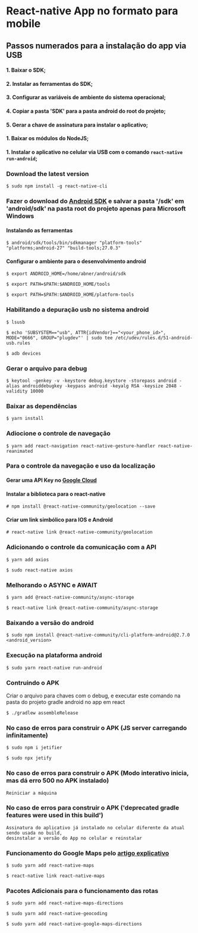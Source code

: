 # React-native App no formato para mobile

## Passos numerados para a instalação do app via USB
#### 1. Baixar o SDK;
#### 2. Instalar as ferramentas do SDK;
#### 3. Configurar as variáveis de ambiente do sistema operacional;
#### 4. Copiar a pasta 'SDK' para a pasta android do root do projeto;
#### 5. Gerar a chave de assinatura para instalar o aplicativo;
#### 1. Baixar os módulos do NodeJS;
#### 1. Instalar o aplicativo no celular via USB com o comando ```react-native run-android```;

### Download the latest version
```
$ sudo npm install -g react-native-cli
```

### Fazer o download do [Android SDK](https://developer.android.com/studio/#downloadshttps://developer.android.com/studio/#downloads) e salvar a pasta '/sdk' em 'android/sdk' na pasta root do projeto apenas para Microsoft Windows

#### Instalando as ferramentas
```
$ android/sdk/tools/bin/sdkmanager "platform-tools" "platforms;android-27" "build-tools;27.0.3"
```

#### Configurar o ambiente para o desenvolvimento android
```
$ export ANDROID_HOME=/home/abner/android/sdk
```
```
$ export PATH=$PATH:$ANDROID_HOME/tools
```
```
$ export PATH=$PATH:$ANDROID_HOME/platform-tools
```

### Habilitando a depuração usb no sistema android
```
$ lsusb
```
```
$ echo 'SUBSYSTEM=="usb", ATTR{idVendor}=="<your_phone_id>", MODE="0666", GROUP="plugdev"' | sudo tee /etc/udev/rules.d/51-android-usb.rules
```
```
$ adb devices
```

### Gerar o arquivo para debug
```
$ keytool -genkey -v -keystore debug.keystore -storepass android -alias androiddebugkey -keypass android -keyalg RSA -keysize 2048 -validity 10000
```

### Baixar as dependências
```
$ yarn install
```

### Adiocione o controle de navegação
```
$ yarn add react-navigation react-native-gesture-handler react-native-reanimated
```

### Para o controle da navegação e uso da localização
#### Gerar uma API Key no [Google Cloud](https://cloud.google.com/)
#### Instalar a biblioteca para o react-native
```
# npm install @react-native-community/geolocation --save
```

#### Criar um link simbólico para IOS e Android
```
# react-native link @react-native-community/geolocation
```

### Adicionando o controle da comunicação com a API
```
$ yarn add axios
```
```
$ sudo react-native axios
```

### Melhorando o ASYNC e AWAIT
```
$ yarn add @react-native-community/async-storage
```
```
$ react-native link @react-native-community/async-storage
```

### Baixando a versão do android
```
$ sudo npm install @react-native-community/cli-platform-android@2.7.0 <android_version>
```

### Execução na plataforma android
```
$ sudo yarn react-native run-android
```

### Contruindo o APK

Criar o arquivo para chaves com o debug, e executar este comando na pasta do projeto gradle android no app em react
```
$ ./gradlew assembleRelease
```

### No caso de erros para construir o APK (JS server carregando infinitamente)
```
$ sudo npm i jetifier
```
```
$ sudo npx jetify

```
### No caso de erros para construir o APK (Modo interativo inicia, mas dá erro 500 no APK instalado)
```
Reiniciar a máquina
```

### No caso de erros para construir o APK ('deprecated gradle features were used in this build')
```
Assinatura do aplicativo já instalado no celular diferente da atual sendo usada no build,
desinstalar a versão do App no celular e reinstalar
```
### Funcionamento do Google Maps pelo [artigo explicativo](https://medium.com/nerdzao/utilizando-rotas-com-a-google-maps-api-no-react-native-69a05a434ab5)

```
$ sudo yarn add react-native-maps
```
```
$ react-native link react-native-maps
```

### Pacotes Adicionais para o funcionamento das rotas

```
$ sudo yarn add react-native-maps-directions
```
```
$ sudo yarn add react-native-geocoding
```
```
$ sudo yarn add react-native-google-maps-directions
```

